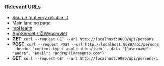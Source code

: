 ### Relevant URLs
- [Source (not very reliable...)](https://www.baeldung.com/java-open-liberty)
- [Main landing page](http://localhost:9080)
- [mpHealth](http://localhost:9080/health)
- [AppServlet / @Webservlet](http://localhost:9080/app)
- **GET**:
```curl --request GET --url http://localhost:9080/api/persons```
- **POST**:
```curl --request POST --url http://localhost:9080/api/persons --header 'content-type: application/json' --data '{"username": "andre", "email": "andre@livramento.com"}'```
- **GET**:
    ```curl --request GET --url http://localhost:9080/api/persons/1```